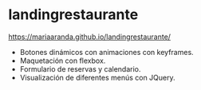 # landingrestaurante
https://mariaaranda.github.io/landingrestaurante/
- Botones dinámicos con animaciones con keyframes.
- Maquetación con flexbox.
- Formulario de reservas y calendario.
- Visualización de diferentes menús con JQuery.
